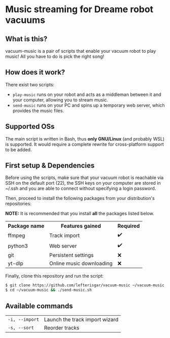 # Music streaming for Dreame robot vacuums

## What is this?

vacuum-music is a pair of scripts that enable your vacuum robot to play music! All you have to do is pick the right song!

## How does it work?

There exist two scripts:
- `play-music` runs on your robot and acts as a middleman between it and your computer, allowing you to stream music.
- `send-music` runs on your PC and spins up a temporary web server, which provides the music files.

## Supported OSs

The main script is written in Bash, thus **only GNU/Linux** (and probably WSL) is supported. It would require a complete rewrite for cross-platform support to be added.

## First setup & Dependencies

Before using the scripts, make sure that your vacuum robot is reachable via SSH on the default port (22), the SSH keys on your computer are stored in ~/.ssh and you are able to connect without specifying a login password.

Then, proceed to install the following packages from your distribution's repositories:

**NOTE:** It is recommended that you install **all** the packages listed below.

<table>
    <th>Package name</th>
    <th>Features gained</th>
    <th>Required</th>
    <tr>
        <td>ffmpeg</td>
        <td>Track import</td>
        <td>✔️</td>
    </tr>
    <tr>
        <td>python3</td>
        <td>Web server</td>
        <td>✔️</td>
    </tr>
    <tr>
        <td>git</td>
        <td>Persistent settings</td>
        <td>❌</td>
    </tr>
    <tr>
        <td>yt-dlp</td>
        <td>Online music downloading</td>
        <td>❌</td>
    </tr>
</table>

Finally, clone this repository and run the script:

```bash
$ git clone https://github.com/lefterisgar/vacuum-music ~/vacuum-music
$ cd ~/vacuum-music && ./send-music.sh
```

## Available commands

<table>
    <tr>
        <td><code>-i, --import</code></td>
        <td>Launch the track import wizard</td>
    </tr>
    <tr>
        <td><code>-s, --sort</code></td>
        <td>Reorder tracks</td>
    </tr>
</table>